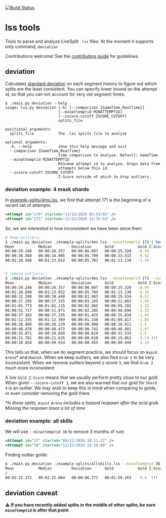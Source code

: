 [![Build Status](https://travis-ci.org/slaurent22/lss-tools.svg?branch=main)](https://travis-ci.org/slaurent22/lss-tools)

# lss tools

Tools to parse and analyze LiveSplit `.lss` files. At the moment it supports only command, `deviation`

Contributions welcome! See the [contributing guide](./CONTRIBUTING.md) for guidelines.

## deviation
Calculates [standard deviation](https://en.wikipedia.org/wiki/Standard_deviation) on each segment history to figure out which splits are the least consistent. You can specify lower bound on the attempt id, so that you can not account for very old segment times.

```
$ ./main.py deviation --help
usage: lss.py deviation [-h] [--comparison {GameTime,RealTime}]
                        [--minattemptid MINATTEMPTID]
                        [--zscore-cutoff ZSCORE_CUTOFF]
                        splits_file

positional arguments:
  splits_file           The .lss splits file to analyze

optional arguments:
  -h, --help            show this help message and exit
  --comparison {GameTime,RealTime}
                        Time comparison to analyze. Default: GameTime
  --minattemptid MINATTEMPTID
                        Minimum attempt id to analyze. Drops data from
                        attempts below this id.
  --zscore-cutoff ZSCORE_CUTOFF
                        Z-Score outside of which to drop outliers.
```

### deviation example: 4 mask shards
In [example-splits/4ms.lss](./example-splits/4ms.lss), we find that attempt 171 is the beginning of a recent set of attempts:
```xml
<Attempt id="170" started="11/15/2020 05:53:01" />
<Attempt id="171" started="12/22/2020 14:35:54" />
```

So, we are interested in how inconsistent we have been since then:
```bash
# keep outliers:
$ ./main.py deviation ./example-splits/4ms.lss --minattemptid 171 | head -n 4
Mean           Median         Deviation      Gold           Gold Z-Score   Split Name
00:00:29.240   00:00:26.357   00:00:06.687   00:00:25.320   -0.59          Aspid Arena
00:00:36.560   00:00:34.905   00:00:05.799   00:00:33.533   -0.52          Grub 1
00:01:20.848   00:01:23.652   00:00:05.703   00:01:13.138   -1.35          Mawlek


# remove outliers:
$ ./main.py deviation ./example-splits/4ms.lss --minattemptid 171 --zscore-cutoff 3
Mean           Median         Deviation      Gold           Gold Z-Score   Split Name
00:00:29.240   00:00:26.357   00:00:06.687   00:00:25.320   -0.59          Aspid Arena
00:01:20.848   00:01:23.652   00:00:05.703   00:01:13.138   -1.35          Mawlek
00:00:32.208   00:00:30.440   00:00:03.983   00:00:29.934   -0.57          Grub 2
00:00:27.295   00:00:27.315   00:00:03.245   00:00:22.603   -1.45          Grub 5
00:01:01.773   00:01:02.115   00:00:02.565   00:00:58.392   -1.32          Gruz Mother
00:00:51.717   00:00:51.971   00:00:02.285   00:00:48.696   -1.32          Grub 3
00:00:37.165   00:00:37.335   00:00:01.425   00:00:35.038   -1.49          Shard 2
00:01:12.335   00:01:12.369   00:00:01.330   00:01:09.817   -1.89          Dirtmouth
00:00:20.408   00:00:20.129   00:00:00.998   00:00:18.911   -1.5           Grub 4
00:00:48.470   00:00:48.472   00:00:00.742   00:00:46.491   -2.67          Shard 3
00:00:35.071   00:00:34.858   00:00:00.614   00:00:33.533   -2.5           Grub 1
00:00:21.781   00:00:21.635   00:00:00.610   00:00:19.863   -3.14 !!!      Shard 4
00:00:10.054   00:00:09.914   00:00:00.455   00:00:09.449   -1.33          Shard 1
```

This tells us that, when we do segment practice, we should focus on `Aspid Arena`* and `Mawlek`. When we keep outliers, we also find `Grub 1` to be very inconsistent. When we remove outliers beyond z-score `3`, we find `Grub 2` much more inconsistent.

A low `Gold Z-Score` means that we usually perform pretty close to our gold. When given `--zscore-cutoff 3`, we are also warned that our gold for `Shard 4` is an outlier. We may wish to keep this in mind when comparing to golds, or even consider removing the gold there.

*_In these splits, `Aspid Arena` includes a hazard respawn after the acid grub. Missing the respawn loses a lot of time._

### deviation example: all skills
We will use `--minattemptid 38` to remove 3 months of rust:

```xml
<Attempt id="37" started="09/12/2020 18:11:17" />
<Attempt id="38" started="12/22/2020 22:18:00" />
```

Finding outlier golds:
```bash
$ ./main.py deviation ./example-splits/allskills.lss --minattemptid 38 --zscore-cutoff 3
Mean           Median         Deviation      Gold           Gold Z-Score   Split Name
# ...
00:02:22.272   00:02:22.084   00:00:06.771   00:01:59.263   -3.4  !!!      Great Slash
```

## deviation caveat

⚠ **If you have recently added splits in the middle of other splits, be sure `minattemptid` is after that point**
